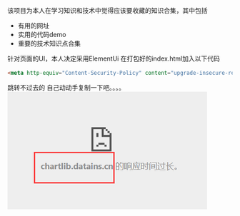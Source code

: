 该项目为本人在学习知识和技术中觉得应该要收藏的知识合集，其中包括
+ 有用的网址
+ 实用的代码demo
+ 重要的技术知识点合集

针对页面的UI，本人决定采用ElementUi
在打包好的index.html加入以下代码
```html
<meta http-equiv="Content-Security-Policy" content="upgrade-insecure-requests">
```
跳转不过去的 自己动动手复制一下吧。。。。
![img_1.png](img_1.png)